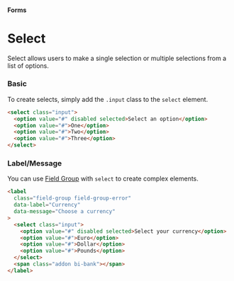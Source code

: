 #### Forms

# Select

Select allows users to make a single selection or multiple selections from a list of options.

### Basic

To create selects, simply add the `.input` class to the `select` element.

``` html
<select class="input">
  <option value="#" disabled selected>Select an option</option>
  <option value="#">One</option>
  <option value="#">Two</option>
  <option value="#">Three</option>
</select>
```

### Label/Message

You can use [Field Group](https://github.com/chrissgon/perfectui/blob/main/docs/field-group.md) with `select` to create complex elements.

``` html
<label
  class="field-group field-group-error"
  data-label="Currency"
  data-message="Choose a currency"
>
  <select class="input">
    <option value="#" disabled selected>Select your currency</option>
    <option value="#">Euro</option>
    <option value="#">Dollar</option>
    <option value="#">Pounds</option>
  </select>
  <span class="addon bi-bank"></span>
</label>
```